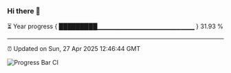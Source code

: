 ### Hi there 👋

⏳ Year progress { █████████▁▁▁▁▁▁▁▁▁▁▁▁▁▁▁▁▁▁▁▁▁ } 31.93 %

---

⏰ Updated on Sun, 27 Apr 2025 12:46:44 GMT

![Progress Bar CI](https://github.com/DhruviPatel157/GitHub-Actions-Demo/workflows/Progress%20Bar%20CI/badge.svg)
